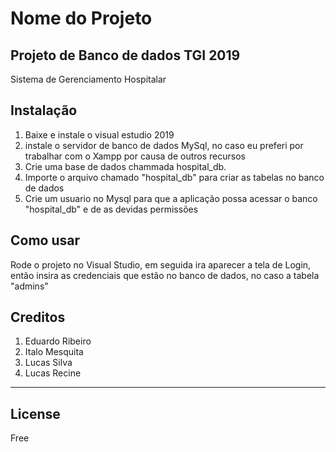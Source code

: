 # Nome do Projeto
## Projeto de Banco de dados TGI 2019
Sistema de Gerenciamento Hospitalar

## Instalação

1. Baixe e instale o visual estudio 2019
2. instale o servidor de banco de dados MySql, no caso eu preferi por trabalhar com o Xampp por causa de outros recursos
3. Crie uma base de dados chammada hospital_db.
4. Importe o arquivo chamado "hospital_db" para criar as tabelas no banco de dados
5. Crie um usuario no Mysql para que a aplicação possa acessar o banco "hospital_db" e de as devidas permissões 

## Como usar

Rode o projeto no Visual Studio, em seguida ira aparecer a tela de Login, então insira as credenciais que estão no banco de dados, no caso a tabela "admins"

## Creditos
1. Eduardo Ribeiro
2. Italo Mesquita
3. Lucas Silva
4. Lucas Recine
-------

## License

Free
